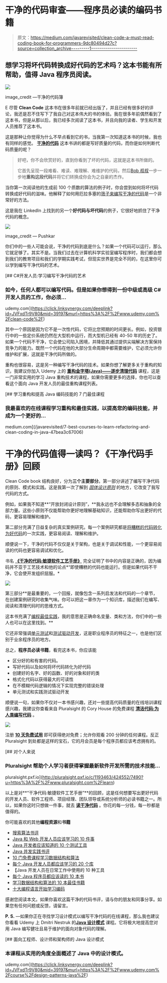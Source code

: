 # 干净的代码审查——程序员必读的编码书籍

> 原文：<https://medium.com/javarevisited/clean-code-a-must-read-coding-book-for-programmers-9dc80494d27c?source=collection_archive---------1----------------------->

## 想学习将坏代码转换成好代码的艺术吗？这本书能有所帮助，值得 Java 程序员阅读。

[![](img/9911805e1294db9427c6d3cc69d14a67.png)](http://www.amazon.com/Clean-Code-Handbook-Software-Craftsmanship/dp/0132350882?tag=javamysqlanta-20)

image_credit —干净的代码簿

E 尽管 **Clean Code** 这本书在很多年前就已经出版了，并且已经有很多好的评论，我还是忍不住写下了我自己对这本伟大的书的体验。我在很多年前偶然看到了这本书，但是从那以后，我已经多次阅读了这本书，并且向我的读者、学生和开发人员推荐了这本书。

这是那种让你觉得为什么不早点看到它的书，当我第一次知道这本书的时候，我也有同样的感觉。 [**干净的代码**](http://www.amazon.com/Clean-Code-Handbook-Software-Craftsmanship/dp/0132350882?tag=javamysqlanta-20) 这本书讲的都是写好质量的代码，而你是如何判断代码质量的呢？

> 好吧，你不会欣赏好的，直到你看到了坏的代码，这就是这本书所做的。
> 
> 它首先呈现一段难看、难读、难理解、难维护的代码，然后[Bob 叔叔](https://medium.com/u/97aba963c3e2?source=post_page-----9dc80494d27c--------------------------------)一步一步地**重构这段代码**并将它们转换成你会为之自豪的杰作。

当你第一次阅读他的生成前 100 个质数的算法的例子时，你会尝到如何将坏代码转换成好代码的滋味。他解释了如何用厄拉多塞的[筛子来编写干净的代码](http://javarevisited.blogspot.sg/2015/05/sieve-of-Eratosthenes-algorithm-to-generate-prime-numbers-in-java.html#axzz4vpA7tbXo)是一个非常好的方法。

这是我在 LinkedIn 上找到的另一个**好代码与坏代码**的例子，它很好地抓住了干净代码的概念。

[![](img/103f313994e3fbf082162d7129b3fdb3.png)](https://javarevisited.blogspot.com/2020/12/top-5-course-to-improve-coding-skills.html)

image_credit — Pushkar

你们中的一些人可能会说，干净的代码到底是什么？如果一个代码可以运行，那么它就足够了。其实不是。当我们过去在计算机科学实验室编写程序时，我们都会想到我们的教育项目和我们的学期实践考试，但现实世界是完全不同的，在这里你可以学到编写干净代码的艺术。

[](https://click.linksynergy.com/deeplink?id=JVFxdTr9V80&mid=39197&murl=https%3A%2F%2Fwww.udemy.com%2Fclean-code%2F) [## C#开发人员:学习编写干净代码的艺术

### 如今，任何人都可以编写代码。但是如果你想得到一份中级或高级 C#开发人员的工作，你必须…

udemy.com](https://click.linksynergy.com/deeplink?id=JVFxdTr9V80&mid=39197&murl=https%3A%2F%2Fwww.udemy.com%2Fclean-code%2F) 

其中一个原因是因为它不是一次性代码，它将比您预期的时间更长。例如，投资银行中的一些定价系统仍然在大型机中运行，而大型机已经有 40-50 年的历史了。如果一个代码不干净，它会使公司陷入困境，并降低其通过提供尖端解决方案保持竞争力的能力。既然一个代码在他的大部分生命周期中都需要维护，它必须允许你维护和扩展，这就是干净代码所做的。

重构也很容易，这是另一种编写干净代码的技术。如果你想了解更多关于重构的知识，我建议你加入 Udemy 上的 [**重构金字塔(Java)——逐步清理代码**](https://click.linksynergy.com/deeplink?id=JVFxdTr9V80&mid=39197&murl=https%3A%2F%2Fwww.udemy.com%2Fcourse%2Fpyramid-of-refactoring-java-interpreter-factories%2F) 课程，这是一门非常实用的学习 Java 重构技术的课程，如果你需要更多的选择，你也可以查看这个面向 Java 开发人员的最佳重构课程列表。

[](/javarevisited/7-best-courses-to-learn-refactoring-and-clean-coding-in-java-47bea3c67006) [## 学习重构和提高 Java 编码技能的 7 门最佳课程

### 我最喜欢的在线课程学习重构和最佳实践，以提高您的编码技能，并成为一个更好的…

medium.com](/javarevisited/7-best-courses-to-learn-refactoring-and-clean-coding-in-java-47bea3c67006) 

# 干净的代码值得一读吗？《干净代码手册》回顾

Clean Code book 结构良好，分为**三个主要部分**。第一部分讲述了编写干净代码的原则、模式和实践。这是我第一次了解到 [*固体设计原则*](https://click.linksynergy.com/deeplink?id=JVFxdTr9V80&mid=39197&murl=https%3A%2F%2Fwww.udemy.com%2Fcourse%2Fdesign-patterns-in-java-concepts-hands-on-projects%2F) 的地方，它改变了我写代码的方式。

例如，如果我不知道**“开放封闭设计原则”，**我永远也不会理解多态和抽象的全部力量。这些小原则不仅能帮助你更好地理解基础知识，还能帮助你写出更好的代码，更容易理解和维护。

第二部分充满了日益复杂的真实案例研究。每一个案例研究都是[将糟糕的代码转化为好代码](http://javarevisited.blogspot.sg/2014/01/10-tips-to-improve-programming-skill-become-better-programmer.html#ixzz3pN0N9tuF)的一次实践，更容易阅读、理解和维护。

顺便说一下，干净的代码不仅仅是关于架构，也是关于调试和性能，一个更容易阅读的代码也更容易调试和优化。

书名 [**《干净的代码:敏捷软件工艺手册》**](http://www.amazon.com/Clean-Code-Handbook-Software-Craftsmanship/dp/0132350882?tag=javamysqlanta-20) 完全证明了书中的内容是正确的，因为编码并不亚于工艺技术和他的论点*“即使糟糕的代码也能运行。但是如果代码不干净，它会使开发组织屈服。*

[![](img/dc9d5820a776fc38e5a64f73efb278c9.png)](http://www.amazon.com/Clean-Code-Handbook-Software-Craftsmanship/dp/0132350882?tag=javamysqlanta-20)

第三部分**是最重要的，一个回报，就像包含一系列启发法和代码的一个章节，在创建案例研究时收集气味。你可以把这一章作为一个知识库，描述我们在编写、阅读和清理代码时的思维方式。

这本书充满了[编程最佳实践](http://javarevisited.blogspot.sg/2014/10/10-java-best-practices-to-name-variables-methods-classes-packages.html#axzz4vpA7tbXo)，我的意思是正确命名变量、类和方法，你们中的一些人也可以在这里找到。**

它还非常强调[单元测试](https://javarevisited.blogspot.com/2019/04/top-5-junit-and-unit-testing-courses-java-programmers.html)和[测试驱动开发](https://dzone.com/articles/top-5-junit-and-unit-testing-courses-for-java-prog)，这是职业程序员的特征之一，也是他们区别于业余程序员的地方。

总之，**程序员必读书籍**，看完这本书，你应该能

*   区分好的和有害的代码。
*   写好代码以及如何将坏代码转化为好代码
*   创建好的名字、好的函数、好的对象和好的类
*   格式化代码以获得最大的可读性
*   在不模糊代码逻辑的情况下实现完整的错误处理
*   单元测试和实践测试驱动开发

顺便说一句，如果你不仅对一本书感兴趣，还对一些提高代码质量的在线培训课程感兴趣，我建议你查看来自 Pluralsight 的 Cory House 的免费课程 [**清洁代码:为人类编写代码**](https://pluralsight.pxf.io/c/1193463/424552/7490?u=https%3A%2F%2Fwww.pluralsight.com%2Fcourses%2Fwriting-clean-code-humans) 。

[![](img/470a446d579bec5a0fd7107cefe1653f.png)](https://pluralsight.pxf.io/c/1193463/424552/7490?u=https%3A%2F%2Fwww.pluralsight.com%2Fcourses%2Fwriting-clean-code-humans)

注册 [**10 天免费试用**](http://pluralsight.pxf.io/c/1193463/424552/7490?u=https%3A%2F%2Fwww.pluralsight.com%2Flearn) 即可获得绝对免费；允许你观看 200 分钟的任何课程。反正 Pluralsight 到处都是这样的宝石，它的月会员是每个程序员都应该考虑拥有的。

[](http://pluralsight.pxf.io/c/1193463/424552/7490?u=https%3A%2F%2Fwww.pluralsight.com%2Flearn) [## 对个人来说

### Pluralsight 帮助个人学习者获得掌握最新软件开发所需的技术技能…

pluralsight.pxf.io](http://pluralsight.pxf.io/c/1193463/424552/7490?u=https%3A%2F%2Fwww.pluralsight.com%2Flearn) 

以上是对**“干净代码:敏捷软件工艺手册”**的回顾，这是任何想要写出更好代码的开发人员、软件工程师、项目经理、团队领导或系统分析师的必读书籍之一。所以，如果你这时只想做一件事，就去 [**读干净代码**](http://www.amazon.com/Clean-Code-Handbook-Software-Craftsmanship/dp/0132350882?tag=javamysqlanta-20) 。你花的每一分钱，每一秒都是值得的。

你可能喜欢的其他**编程资源**和**书籍**

*   [搜索算法书评](/hackernoon/grokking-algorithms-book-review-aa4459da93f5)
*   [Java 和 Web 开发人员应该学习的 10 件事](http://javarevisited.blogspot.sg/2017/12/10-things-java-programmers-should-learn.html#axzz53ENLS1RB)
*   [Java 开发者应该知道的 10 个测试工具](http://javarevisited.blogspot.sg/2018/01/10-unit-testing-and-integration-tools-for-java-programmers.html)
*   [Java 并发实践书评](https://dzone.com/articles/does-java-concurrency-in-practice-still-valid-toda)
*   [10 门免费课程学习数据结构和算法](/javarevisited/top-10-free-data-structure-and-algorithms-courses-for-beginners-best-of-lot-ad807cc55f7a?source=collection_home---4------0-----------------------)
*   [每个 Java 开发人员都应该学习的 20 个库](https://javarevisited.blogspot.com/2018/01/top-20-libraries-and-apis-for-java-programmers.html)
*   【Java 开发人员在日常工作中使用的 10 种工具
*   [每个 Java 程序员都应该读的 10 本书](http://www.java67.com/2018/02/10-books-java-developers-should-read-in.html)
*   [学习数据结构和算法的 10 本最佳书籍](/javarevisited/10-best-books-for-data-structure-and-algorithms-for-beginners-in-java-c-c-and-python-5e3d9b478eb1)
*   [十大编程语言开始学习编码](http://www.java67.com/2017/12/10-programming-languages-to-learn-in.html)

感谢您阅读本文。如果你喜欢这篇干净的代码书评，请与你的朋友和同事分享。如果您有任何问题或反馈，请留言。

**P. S.** —如果你正在寻找学习设计模式以编写干净代码的在线课程，那么我也建议你看看 Udemy 上 Dmitri Nestruk 的[**Java 设计模式**](https://click.linksynergy.com/deeplink?id=JVFxdTr9V80&mid=39197&murl=https%3A%2F%2Fwww.udemy.com%2Fcourse%2Fdesign-patterns-java%2F) 课程。它将极大地提高您对用 Java 编写健壮且易于维护的面向对象代码的理解。

[](https://click.linksynergy.com/deeplink?id=JVFxdTr9V80&mid=39197&murl=https%3A%2F%2Fwww.udemy.com%2Fcourse%2Fdesign-patterns-java%2F) [## 面向工程师、设计师和架构师的 Java 设计模式

### 本课程从实用的角度全面概述了 Java 中的设计模式。

udemy.com](https://click.linksynergy.com/deeplink?id=JVFxdTr9V80&mid=39197&murl=https%3A%2F%2Fwww.udemy.com%2Fcourse%2Fdesign-patterns-java%2F)